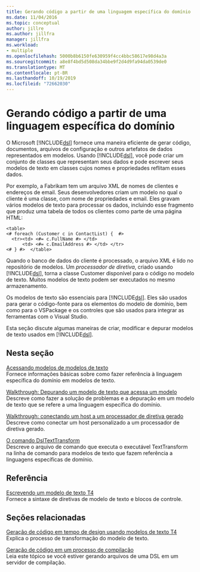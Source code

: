 ```yaml
---
title: Gerando código a partir de uma linguagem específica do domínio
ms.date: 11/04/2016
ms.topic: conceptual
author: jillre
ms.author: jillfra
manager: jillfra
ms.workload:
- multiple
ms.openlocfilehash: 5000b8b6150fe630959f4cc4bbc58617e98d4a3a
ms.sourcegitcommit: a8e8f4bd5d508da34bbe9f2d4d9fa94da0539de0
ms.translationtype: MT
ms.contentlocale: pt-BR
ms.lasthandoff: 10/19/2019
ms.locfileid: "72662030"
---
```

# <a name="generating-code-from-a-domain-specific-language"></a>Gerando código a partir de uma linguagem específica do domínio

O Microsoft [!INCLUDE[dsl](../modeling/includes/dsl_md.md)] fornece uma maneira eficiente de gerar código, documentos, arquivos de configuração e outros artefatos de dados representados em modelos. Usando [!INCLUDE[dsl](../modeling/includes/dsl_md.md)], você pode criar um conjunto de classes que representam seus dados e pode escrever seus modelos de texto em classes cujos nomes e propriedades reflitam esses dados.

Por exemplo, a Fabrikam tem um arquivo XML de nomes de clientes e endereços de email. Seus desenvolvedores criam um modelo no qual o cliente é uma classe, com nome de propriedades e email. Eles gravam vários modelos de texto para processar os dados, incluindo esse fragmento que produz uma tabela de todos os clientes como parte de uma página HTML:

```
<table>
<# foreach (Customer c in ContactList) {  #>
  <tr><td> <#= c.FullName #> </td>
      <td> <#= c.EmailAddress #> </td> </tr>
<# } #>  </table>
```

Quando o banco de dados do cliente é processado, o arquivo XML é lido no repositório de modelos. Um *processador de diretiva*, criado usando [!INCLUDE[dsl](../modeling/includes/dsl_md.md)], torna a classe Customer disponível para o código no modelo de texto. Muitos modelos de texto podem ser executados no mesmo armazenamento.

Os modelos de texto são essenciais para [!INCLUDE[dsl](../modeling/includes/dsl_md.md)]. Eles são usados para gerar o código-fonte para os elementos do modelo de domínio, bem como para o VSPackage e os controles que são usados para integrar as ferramentas com o Visual Studio.

Esta seção discute algumas maneiras de criar, modificar e depurar modelos de texto usados em [!INCLUDE[dsl](../modeling/includes/dsl_md.md)].

## <a name="in-this-section"></a>Nesta seção

[Acessando modelos de modelos de texto](../modeling/accessing-models-from-text-templates.md) \
Fornece informações básicas sobre como fazer referência à linguagem específica do domínio em modelos de texto.

[Walkthrough: Depurando um modelo de texto que acessa um modelo](../modeling/walkthrough-debugging-a-text-template-that-accesses-a-model.md) \
Descreve como fazer a solução de problemas e a depuração em um modelo de texto que se refere a uma linguagem específica do domínio.

[Walkthrough: conectando um host a um processador de diretiva gerado](../modeling/walkthrough-connecting-a-host-to-a-generated-directive-processor.md) \
Descreve como conectar um host personalizado a um processador de diretiva gerado.

[O comando DslTextTransform](../modeling/the-dsltexttransform-command.md) \
Descreve o arquivo de comando que executa o executável TextTransform na linha de comando para modelos de texto que fazem referência a linguagens específicas de domínio.

## <a name="reference"></a>Referência

[Escrevendo um modelo de texto T4](../modeling/writing-a-t4-text-template.md) \
Fornece a sintaxe de diretivas de modelo de texto e blocos de controle.

## <a name="related-sections"></a>Seções relacionadas

[Geração de código em tempo de design usando modelos de texto T4](../modeling/design-time-code-generation-by-using-t4-text-templates.md) \
Explica o processo de transformação do modelo de texto.

[Geração de código em um processo de compilação](../modeling/code-generation-in-a-build-process.md) \
Leia este tópico se você estiver gerando arquivos de uma DSL em um servidor de compilação.